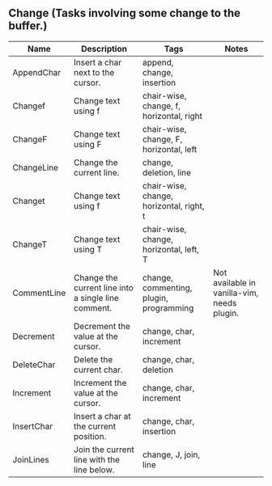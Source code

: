 ## Change (Tasks involving some change to the buffer.)
| Name | Description | Tags | Notes
| --- | -------- | -------- | -------- |
|AppendChar | Insert a char next to the cursor. | append, change, insertion |
|Changef | Change text using f | chair-wise, change, f, horizontal, right |
|ChangeF | Change text using F | chair-wise, change, F, horizontal, left |
|ChangeLine | Change the current line. | change, deletion, line |
|Changet | Change text using f | chair-wise, change, horizontal, right, t |
|ChangeT | Change text using T | chair-wise, change, horizontal, left, T |
|CommentLine | Change the current line into a single line comment. | change, commenting, plugin, programming | Not available in vanilla-vim, needs plugin. |
|Decrement | Decrement the value at the cursor. | change, char, increment |
|DeleteChar | Delete the current char. | change, char, deletion |
|Increment | Increment the value at the cursor. | change, char, increment |
|InsertChar | Insert a char at the current position. | change, char, insertion |
|JoinLines | Join the current line with the line below. | change, J, join, line |